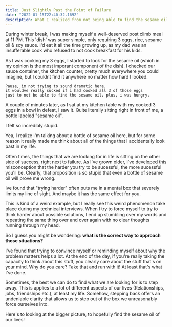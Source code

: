```yaml
---
title: Just Slightly Past the Point of Failure
date: "2022-01-15T22:40:32.169Z"
description: What I realized from not being able to find the sesame oil in my kitchen
---
```


During winter break, I was making myself a well-deserved post climb meal at 11 PM. This 'dish' was super simple, only requiring 3 eggs, rice, sesame oil & soy sauce. I'd eat it all the time growing up, as my dad was an insufferable cook who refused to not cook breakfast for his kids.

As I was cooking my 3 eggs, I started to look for the sesame oil (which in my opinion is the most imporant component of the dish). I checked our sauce container, the kitchen counter, pretty much everywhere you could imagine, but I couldnt find it anywhere no matter how hard I looked.

    Pause, im not trying to sound dramatic here.
    it wouldve really sucked if i had cooked all 3 of those eggs
    just to not be able to find the sesame oil. plus, i was hungry.

A couple of minutes later, as I sat at my kitchen table with my cooked 3 eggs in a bowl in defeat, I saw it. Quite literally sitting right in front of me, a bottle labeled "sesame oil".

I felt so incredibly stupid.

Yea, I realize I'm talking about a bottle of sesame oil here, but for some reason it really made me think about all of the things that I accidentally look past in my life. 

Often times, the things that we are looking for in life is sitting on the other side of success, right next to failure. As I've grown older, I've developed this misconception that the harder you try to be sucessful, the more sucessful you'll be. Clearly, that proposition is so stupid that even a bottle of sesame oil will prove me wrong.

Ive found that "trying harder" often puts me in a mental box that severely limits my line of sight. And maybe it has the same effect for you. 

This is kind of a weird example, but I really see this weird phenomenon take place during my technical interviews. When I try to force myself to try to think harder about possible solutions, I end up stumbling over my words and repeating the same thing over and over again with no clear thoughts running through my head.


So I guess you might be wondering: **what is the correct way to approach those situations?**

I've found that trying to convince myself or reminding myself about why the problem matters helps a lot. At the end of the day, if you're really taking the capacity to think about this stuff, you clearly care about the stuff that's on your mind. Why do you care? Take that and run with it! At least that's what I've done.

Sometimes, the best we can do to find what we are looking for is to step away. This is applies to a lot of different aspects of our lives (Relationships, jobs, friendships etc.), at least my life. Somehow, stepping back offers an undeniable clarity that allows us to step out of the box we unreasonably force ourselves into.

Here's to looking at the bigger picture, to hopefully find the sesame oil of our lives!